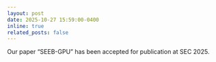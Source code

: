 ```yaml
---
layout: post
date: 2025-10-27 15:59:00-0400
inline: true
related_posts: false
---
```


Our paper “SEEB-GPU” has been accepted for publication at SEC 2025.
